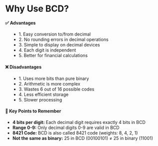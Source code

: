 # Why Use BCD?

<div class="advantages-disadvantages">
    <div class="advantage-box">
        <h4>✅ Advantages</h4>
            <ul style="margin-left: 20px;">
                <li>1. Easy conversion to/from decimal</li>
                <li>2. No rounding errors in decimal operations</li>
                <li>3. Simple to display on decimal devices</li>
                <li>4. Each digit is independent</li>
                <li>5. Better for financial calculations</li>
            </ul>
    </div>
    <div class="disadvantage-box">
        <h4>❌ Disadvantages</h4>
            <ul style="margin-left: 20px;">
                <li>1. Uses more bits than pure binary</li>
                <li>2. Arithmetic is more complex</li>
                <li>3. Wastes 6 out of 16 possible codes</li>
                <li>4. Less efficient storage</li>
                <li>5. Slower processing</li>
            </ul>
    </div>
</div>
                    
<div class="key-points">
    <h4>🔑 Key Points to Remember</h4>
        <ul>
            <li><strong>4 bits per digit:</strong> Each decimal digit requires exactly 4 bits in BCD</li>
            <li><strong>Range 0-9:</strong> Only decimal digits 0-9 are valid in BCD</li>
            <li><strong>8421 Code:</strong> BCD is also called 8421 code (weights: 8, 4, 2, 1)</li>
            <li><strong>Not the same as binary:</strong> 25 in BCD (00100101) ≠ 25 in binary (11001)</li>
        </ul>
</div>